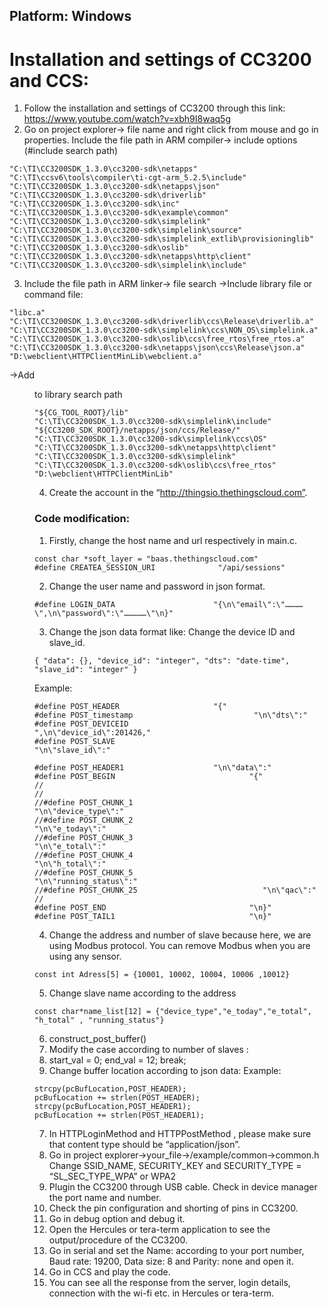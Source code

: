 ## Platform: Windows
# Installation and settings of CC3200 and CCS:
1. Follow the installation and settings of CC3200 through this link: https://www.youtube.com/watch?v=xbh9I8waq5g
2. Go on project explorer-> file name and right click from mouse and go in properties. Include the file path in ARM compiler-> include options (#include search path)
```
"C:\TI\CC3200SDK_1.3.0\cc3200-sdk\netapps"
"C:\TI\ccsv6\tools\compiler\ti-cgt-arm_5.2.5\include"
"C:\TI\CC3200SDK_1.3.0\cc3200-sdk\netapps\json"
"C:\TI\CC3200SDK_1.3.0\cc3200-sdk\driverlib"
"C:\TI\CC3200SDK_1.3.0\cc3200-sdk\inc"
"C:\TI\CC3200SDK_1.3.0\cc3200-sdk\example\common"
"C:\TI\CC3200SDK_1.3.0\cc3200-sdk\simplelink"
"C:\TI\CC3200SDK_1.3.0\cc3200-sdk\simplelink\source"
"C:\TI\CC3200SDK_1.3.0\cc3200-sdk\simplelink_extlib\provisioninglib"
"C:\TI\CC3200SDK_1.3.0\cc3200-sdk\oslib"
"C:\TI\CC3200SDK_1.3.0\cc3200-sdk\netapps\http\client"
"C:\TI\CC3200SDK_1.3.0\cc3200-sdk\simplelink\include"
```

3. Include the file path in ARM linker-> file search 
->Include library file or command file:
```
"libc.a"
"C:\TI\CC3200SDK_1.3.0\cc3200-sdk\driverlib\ccs\Release\driverlib.a"
"C:\TI\CC3200SDK_1.3.0\cc3200-sdk\simplelink\ccs\NON_OS\simplelink.a"
"C:\TI\CC3200SDK_1.3.0\cc3200-sdk\oslib\ccs\free_rtos\free_rtos.a"
"C:\TI\CC3200SDK_1.3.0\cc3200-sdk\netapps\json\ccs\Release\json.a"
"D:\webclient\HTTPClientMinLib\webclient.a"
```

->Add <dir> to library search path
```
"${CG_TOOL_ROOT}/lib"
"C:\TI\CC3200SDK_1.3.0\cc3200-sdk\simplelink\include"
"${CC3200_SDK_ROOT}/netapps/json/ccs/Release/"
"C:\TI\CC3200SDK_1.3.0\cc3200-sdk\simplelink\ccs\OS"
"C:\TI\CC3200SDK_1.3.0\cc3200-sdk\netapps\http\client"
"C:\TI\CC3200SDK_1.3.0\cc3200-sdk\simplelink"
"C:\TI\CC3200SDK_1.3.0\cc3200-sdk\oslib\ccs\free_rtos"
"D:\webclient\HTTPClientMinLib"
```

4. Create the account in the “http://thingsio.thethingscloud.com”.


### Code modification: 
1. Firstly, change the host name and url respectively in main.c.
```
const char *soft_layer = "baas.thethingscloud.com"
#define CREATEA_SESSION_URI              "/api/sessions"
```
2. Change the user name and password in json format.
```
#define LOGIN_DATA                      "{\n\"email\":\"…………\",\n\"password\":\"……………\"\n}"
```
3. Change the json data format like:
Change the device ID and slave_id.
```
{ "data": {}, "device_id": "integer", "dts": "date-time", "slave_id": "integer" }
```
Example:
```
#define POST_HEADER                     "{"
#define POST_timestamp                           "\n\"dts\":"
#define POST_DEVICEID                          ",\n\"device_id\":201426,"
#define POST_SLAVE                              "\n\"slave_id\":"

#define POST_HEADER1                    "\n\"data\":"
#define POST_BEGIN                              "{"
//
//
//#define POST_CHUNK_1                            "\n\"device_type\":"
//#define POST_CHUNK_2                            "\n\"e_today\":"
//#define POST_CHUNK_3                            "\n\"e_total\":"
//#define POST_CHUNK_4                            "\n\"h_total\":"
//#define POST_CHUNK_5                            "\n\"running_status\":"
//#define POST_CHUNK_25                            "\n\"qac\":"
//
#define POST_END                                "\n}"
#define POST_TAIL1                              "\n}"
```
4. Change the address and number of slave because here, we are using Modbus protocol. You can remove Modbus when you are using any sensor.
```
const int Adress[5] = {10001, 10002, 10004, 10006 ,10012}
```
5. Change slave name according to the address
```
const char*name_list[12] = {"device_type","e_today","e_total", "h_total" , "running_status"}
```
6. construct_post_buffer()
1. Modify the case according to number of slaves :
2. start_val = 0;
              end_val = 12;
              break;
3. Change buffer location according to json data:
Example: 
```
strcpy(pcBufLocation,POST_HEADER);
pcBufLocation += strlen(POST_HEADER);
strcpy(pcBufLocation,POST_HEADER1);
pcBufLocation += strlen(POST_HEADER1);
```
7. In  HTTPLoginMethod and HTTPPostMethod , please make sure that content type should be “application/json”.
8. Go in project explorer->your_file->/example/common->common.h
Change SSID_NAME, SECURITY_KEY and SECURITY_TYPE = “SL_SEC_TYPE_WPA” or WPA2
9. Plugin the CC3200 through USB cable. Check in device manager the port name and number.
10. Check the pin configuration and shorting of pins in CC3200.
11. Go in debug option and debug it.
12. Open the Hercules or tera-term application to see the output/procedure of the CC3200.
13. Go in serial and set the Name: according to your port number, Baud rate: 19200, Data size: 8 and Parity: none and open it.
14. Go in CCS and play the code.
15. You can see all the response from the server, login details, connection with the wi-fi etc. in Hercules or tera-term.
